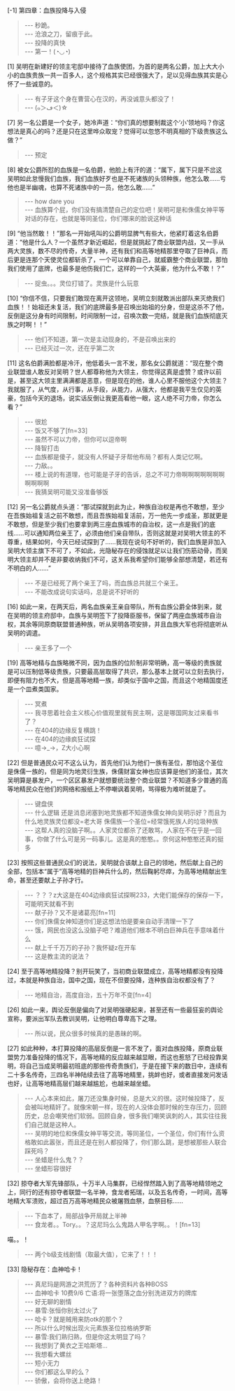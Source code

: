 
[-1] 第四章：血族投降与入侵
>--- 秒跪。<br>
>--- 沧浪之刀，留痕于此。<br>
>--- 投降的真快<br>
>--- 第一！(◔◡◔)<br>

[1] 吴明在新建好的领主宅邸中接待了血族使团，为首的是两名公爵，加上大大小小的血族贵族一共一百多人，这个规格其实已经很强大了，足以见得血族其实是心怀了一些诚意的。
>--- 有子牙这个身在曹营心在汉的，再没诚意头都没了！<br>
>--- (๑＞ڡ＜)☆<br>

[7] 另一名公爵是一个女子，她冷声道：“你们真的想要制裁这个‘小’领地吗？你这想法是真心的吗？还是只在这里哗众取宠？觉得可以忽悠不明真相的下级贵族这么做？”
>--- 预定<br>

[8] 被女公爵所怼的血族是一名伯爵，他脸上有汗的道：“属下，属下只是不岔这吴明如此怠慢我们血族，我们血族好歹也是不死诸族的头领种族，他怎么敢……亏他也是半幽魂，也算不死诸族中的一员，他怎么敢……”
>--- how dare you<br>
>--- 血族算个屁，你们没有搞清楚自己的定位吧！吴明可是和侏儒女神平等对话的存在，也就是等同圣位，你们哪来的脸说这种话<br>

[9] “他当然敢！！”那名一开始吼叫的公爵明显脾气有些大，他紧盯着这名伯爵道：“他是什么人？一个虽然才新近崛起，但是就挑起了商业联盟内战，又一手从两大灵族，数不尽的传奇，大量半神，还有我们和高等地精那里夺取了巨神兵，而后更是连那个天使灵位都斩杀了，一个可以单靠自己，就威霸整个商业联盟，那怕我们使用了底牌，也最多是他伤我们亡，这样的一个大英豪，他为什么不敢！？”
>--- 捉虫。。。灵位打错了。灵族是什么玩意<br>

[10] “你信不信，只要我们敢现在离开这领地，吴明立刻就敢派出部队来灭绝我们血族！！始祖还未复活，我们的底牌最多是召唤出始祖的分身，但是这杀不了他，反倒是这分身有时间限制，时间限制一过，召唤次数一完结，就是我们血族彻底灭族之时啊！！”
>--- 他们不知道，第一次是主动现身的，不是召唤出来的<br>
>--- 已经灭过一次，还在乎第二次<br>

[11] 这名伯爵满脸都是冷汗，他低着头一言不发，那名女公爵就道：“现在整个商业联盟谁人敢反对吴明？世人都尊称他为大领主，你觉得这真是虚赞？或许以前是，甚至这大领主里满满都是恶意，但是现在的他，谁人心里不服他这个大领主？我就服了，从气度，从行事，从手段，从能力，从强大，他都是我平生仅见的英豪，包括今天的退场，说实话反倒让我更高看他一眼，这人绝不可力帝，你怎么看？”
>--- 很尬<br>
>--- 饭又不够了[fn=33]<br>
>--- 虽然不可以力帝，但你可以逗帝啊<br>
>--- 降智打击<br>
>--- 血族都是傻子，就没有人怀疑子牙帮他布局？都有人类记忆啊。<br>
>--- 力敌。。<br>
>--- 楼上说的有道理，也可能是子牙的告诉，总之不可力帝啊啊啊啊啊啊啊啊啊啊啊<br>
>--- 我猜吴明可能又没准备够饭<br>

[12] 另一名公爵就点头道：“那试探就到此为止，种族自治权是再也不敢想，至少在吾族始祖复活之前不敢想，而且吾族始祖复活前，万一他先一步成圣，那就更是不敢想，但是至少我们也要拿到两三座血族城市的自治权，这一点是我们的底线……可以通知两位亲王了，必须由他们亲自带队，否则这就是对吴明大领主的不尊重，结果如何，今天已经试探到了……我现在说句不好听的，我们血族是非加入吴明大领主旗下不可了，不如此，光隐秘存在的侵蚀就足以让我们伤筋动骨，而吴明大领主却并不是非要收纳我们不可，这关系我希望你们能够全部想清楚，若还有不明白的人……”
>--- 不是已经死了两个亲王了吗，而血族总共就三个亲王。<br>
>--- 不能改成说句实话吗，总是说不好听的<br>

[16] 如此一来，在两天后，两名血族亲王亲自带队，所有血族公爵全体到来，就在吴明的领主府邸中，血族与吴明签下了投降臣服书，保留了两座血族城市自治权，其余等同原商联盟普通种族，听从吴明各项安排，并且血族大军也将彻底听从吴明的调遣。
>--- 亲王多了一个<br>

[19] 高等地精与血族略微不同，因为血族的位阶制非常明确，高一等级的贵族就是可以压制低等级贵族，只要最高层取得了共识，那么基本上就可以立刻去执行，即便有阻力也不大，但是高等地精一族，却类似于国中之国，而且这个地精国度还是一个皿煮类国家。
>--- 冥煮<br>
>--- 我寻思着社会主义核心价值观里就有民主啊，这是哪国网友过来看书了？<br>
>--- 在404的边缘反复横跳！<br>
>--- 在404的边缘疯狂试探<br>
>--- 噫→_→，Z大小心啊<br>

[22] 但是普通民众可不这么认为，首先他们认为他们一族有圣位，那怕这个圣位是侏儒一族的，但是同为地灵衍生族，侏儒财富女神也应该算是他们的圣位，其次吴明算是暴发户，一个区区暴发户就想要统治整个商业联盟？不知道多少普通的高等地精民众在他们的网络和报纸上不停嘲讽着吴明，骂得极为难听就是了。
>--- 键盘侠<br>
>--- 什么逻辑 还是消息闭塞到地灵族都不知道侏儒女神向吴明示好？而且为什么地灵族灵位都没=老大哥 侏儒族一个圣位=经常饿死族人的垃圾种族<br>
>--- 这帮人真的没脑子啊。。人家灵位都杀了还敢骂，人家在不在乎是一回事，你做了什么可是另一码事儿。这是真的憨憨。。奈何这种憨憨还真的挺多<br>

[23] 按照这些普通民众们的说法，吴明就合该献上自己的领地，然后献上自己的全部，包括本“属于”高等地精的巨神兵什么的，然后鞠躬尽瘁，为高等地精献出生命，甚至还要献上子孙才行。
>--- ？？？z大这是在404边缘疯狂试探啊233，大佬们能保存的保存一下，可能明天就看不到<br>
>--- 献子孙？又不是诸葛亮[fn=11]<br>
>--- 你们侏儒女神知道你们是这想法怕是要亲自动手清理一下了<br>
>--- 饿，网民也没这么没脑子吧？难道他们根本不明白巨神兵在手意味着什么<br>
>--- 献上千千万万的子孙？我怀疑z在开车<br>
>--- 这是教主流的说法？<br>

[24] 至于高等地精投降？别开玩笑了，当初商业联盟成立，高等地精都没有投降过，本就是种族自治，国中之国，现在不但要投降，连种族自治权都没有了？
>--- 地精自治，高度自治，五十万年不变[fn=4]<br>

[26] 如此一来，舆论反倒是偏向了对吴明强硬起来，甚至还有一些最狂妄的舆论宣称，要派出军队去教训吴明，让他明白尊卑高下之理。
>--- 所以说，民众很多时候真的是愚昧的啊。<br>

[27] 如此种种，本打算投降的高层反倒是一言不发了，面对血族投降，原商业联盟势力准备投降的情况下，高等地精的反应越来越显眼，而这也惹怒了已经投靠吴明，将自己当成吴明最初班底的那些传奇贵族们，于是在接下来的数日中，连续有二十多名传奇，三四名半神陆续去往了高等地精里，挑衅也好，或者直接发问发话也好，让高等地精高层们越来越尴尬，也越来越坐蜡。
>--- 人心本来如此，屠刀还没集身时候，总是大义的很。这时候投降了，反会被叫地精奸了。就像宋朝一样，现在的人没体会那时候的生存压力，回顾历史，总会嘲笑他们软弱。回顾自身，很多我们嘲笑讽刺的人，其实往往我们自己就是这种人。<br>
>--- 吴明的地位和侏儒女神平等交流，等同圣位，一个圣位，你们有什么资格敢如此嚣张，而且还是在别人都投降了，你们那么跳，是想被那些人联合踩死吗？<br>
>--- 坐蜡是什么鬼？？<br>
>--- 坐蜡形容很好<br>

[32] 掠夺者大军先锋部队，十万半人马集群，已经悍然踏入到了高等地精领地之上，同行的还有掠夺者联盟一名半神，食龙者拓瑞，以及五名传奇，一时间，高等地精大军溃败，超过百万高等地精民众被屠戮血祭，血祭目标……
>--- 下血本了，局部战争开局就上半神<br>
>--- 食龙者。。Tory。。？这尼玛么么鬼路人甲名字啊。。！[fn=13]

喵。。！<br>
>--- 两个b级支线剧情（取最大值），它来了！！！<br>

[33] 隐秘存在：血神哈卡！
>--- 真尼玛是网游之洪荒历了？各种资料片各种BOSS<br>
>--- 血神哈卡 10费9/6 亡语:将一张堕落之血分别洗进双方的牌库<br>
>--- 好无聊的剧情<br>
>--- 暴雪:张恒你别太过火了<br>
>--- 哈卡？就是贼用来防otk的那个？<br>
>--- 所以什么时候出现火元素族圣位拉格纳罗斯<br>
>--- 暴雪:我们熟归熟，但是你这太明显了吗？<br>
>--- 我想到了黄衣之王哈斯塔…<br>
>--- 我想看大螺丝<br>
>--- 短小无力<br>
>--- 你们都这么早的么？<br>
>--- 骄傲，会将你送上绝路！<br>
